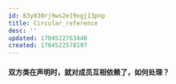 ```yaml
---
id: 83y830rj9ws2e19xgj13pnp
title: Circular_reference
desc: ''
updated: 1704522763440
created: 1704522578197
---
```


#### 双方类在声明时，就对成员互相依赖了，如何处理？
```c++


```